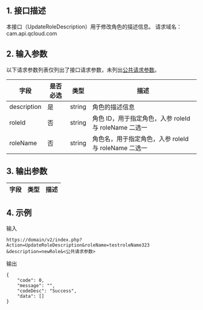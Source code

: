 ## 1. 接口描述
本接口（UpdateRoleDescription）用于修改角色的描述信息。
请求域名：cam.api.qcloud.com

## 2. 输入参数
以下请求参数列表仅列出了接口请求参数，未列出[公共请求参数](https://cloud.tencent.com/document/api/213/6976)。

|字段|是否必选|类型|描述|
| ------------ | ------------ | ------------ | ------------ |
|description|是|string|角色的描述信息|
|roleId|否|string|角色 ID，用于指定角色，入参 roleId 与 roleName 二选一|
|roleName|否|string|角色名，用于指定角色，入参 roleId 与 roleName 二选一|

## 3. 输出参数
 
| 字段  | 类型  | 描述  |
| ------------ | ------------ | ------------ |


 ## 4. 示例 
输入
```
https://domain/v2/index.php?Action=UpdateRoleDescription&roleName=testroleName323
&description=newRole&<公共请求参数>
```

输出
```
{
    "code": 0,
    "message": "",
    "codeDesc": "Success",
    "data": []
}

````
